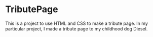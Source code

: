 # TributePage

This is a project to use HTML and CSS to make a tribute page. In my particular project, I made a tribute page to my childhood dog Diesel.
